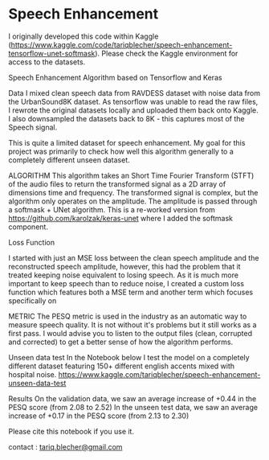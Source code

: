 # Speech Enhancement

I originally developed this code within Kaggle (https://www.kaggle.com/code/tariqblecher/speech-enhancement-tensorflow-unet-softmask). Please check the Kaggle environment for access to the datasets.


Speech Enhancement Algorithm based on Tensorflow and Keras

Data I mixed clean speech data from RAVDESS dataset with noise data from the UrbanSound8K dataset. As tensorflow was unable to read the raw files, I rewrote the original datasets locally and uploaded them back onto Kaggle. I also downsampled the datasets back to 8K - this captures most of the Speech signal.

This is quite a limited dataset for speech enhancement. My goal for this project was primarily to check how well this algorithm generally to a completely different unseen dataset.

ALGORITHM This algorithm takes an Short Time Fourier Transform (STFT) of the audio files to return the transformed signal as a 2D array of dimensions time and frequency. The transformed signal is complex, but the algorithm only operates on the amplitude. The amplitude is passed through a softmask + UNet algorithm. This is a re-worked version from https://github.com/karolzak/keras-unet where I added the softmask component.

Loss Function

I started with just an MSE loss between the clean speech amplitude and the reconstructed speech amplitude, however, this had the problem that it treated keeping noise equivalent to losing speech. As it is much more important to keep speech than to reduce noise, I created a custom loss function which features both a MSE term and another term which focuses specifically on

METRIC The PESQ metric is used in the industry as an automatic way to measure speech quality. It is not without it's problems but it still works as a first pass. I would advise you to listen to the output files (clean, corrupted and corrected) to get a better sense of how the algorithm performs.

Unseen data test In the Notebook below I test the model on a completely different dataset featuring 150+ different english accents mixed with hospital noise. https://www.kaggle.com/tariqblecher/speech-enhancement-unseen-data-test

Results On the validation data, we saw an average increase of +0.44 in the PESQ score (from 2.08 to 2.52) In the unseen test data, we saw an average increase of +0.17 in the PESQ score (from 2.13 to 2.30)

Please cite this notebook if you use it.

contact : tariq.blecher@gmail.com
